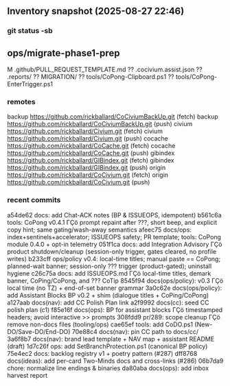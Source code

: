 ## Inventory snapshot (2025-08-27 22:46)

### git status -sb
## ops/migrate-phase1-prep
 M .github/PULL_REQUEST_TEMPLATE.md
?? .cocivium.assist.json
?? .reports/
?? MIGRATION/
?? tools/CoPong-Clipboard.ps1
?? tools/CoPong-EnterTrigger.ps1


### remotes
backup	https://github.com/rickballard/CoCiviumBackUp.git (fetch)
backup	https://github.com/rickballard/CoCiviumBackUp.git (push)
civium	https://github.com/rickballard/Civium.git (fetch)
civium	https://github.com/rickballard/Civium.git (push)
cocache	https://github.com/rickballard/CoCache.git (fetch)
cocache	https://github.com/rickballard/CoCache.git (push)
gibindex	https://github.com/rickballard/GIBindex.git (fetch)
gibindex	https://github.com/rickballard/GIBindex.git (push)
origin	https://github.com/rickballard/CoCivium.git (fetch)
origin	https://github.com/rickballard/CoCivium.git (push)


### recent commits
a54de62 docs: add Chat-ACK notes (BP & ISSUEOPS, idempotent)
b561c6a tools: CoPong v0.4.1 ΓÇö prompt repaint after ???, short beep, and explicit copy hint; same gating/wash-away semantics
afeec75 docs/ops: index+sentinels+accelerator; ISSUEOPS safety; PR template; tools: CoPong module 0.4.0 + opt-in telemetry
051f1ca docs: add Integration Advisory ΓÇö product shutdown/cleanup (session-only trigger, gates cleared, no profile writes)
b233cff ops/policy v0.4: local-time titles; manual paste == CoPong; planned-wait banner; session-only ??? trigger (product-gated); uninstall hygiene
c26c75a docs: add ISSUEOPS.md ΓÇö local-time titles, demark banner, CoPing/CoPong, and ??? CoTip
8545f94 docs(ops/policy): v0.3 ΓÇö local time (no TZ) + end-of-set banner grammar
3a0c62e docs(ops/policy): add Assistant Blocks BP v0.2 + shim (dialogue titles + CoPing/CoPong)
a127aab docs(nav): add CC Polish Plan link
a2f9992 docs(cc): seed CC polish plan (c1)
f85e16f docs(ops): BP for assistant blocks ΓÇö timestamped headers; avoid interactive >> prompts
308fdd9 pr/289: scope cleanup ΓÇö remove non-docs files (tooling/ops)
cae65ef tools: add CoDO.ps1 (New-DO/Save-DO/End-DO)
70e88c4 docs(nav): pin CC path to docs/cc/
3a6f8b7 docs(nav): brand lead template + NAV map + assistant README (draft)
1d7c26f ops: add SetBranchProtection.ps1 (canonical BP policy)
75e4ec2 docs: backlog registry v1 + poetry pattern (#287)
dff8768 docs(ideas): add per-card Two-Minds docs and cross-links (#286)
06b7da9 chore: normalize line endings & binaries
da80aba docs(ops): add inbox harvest report


